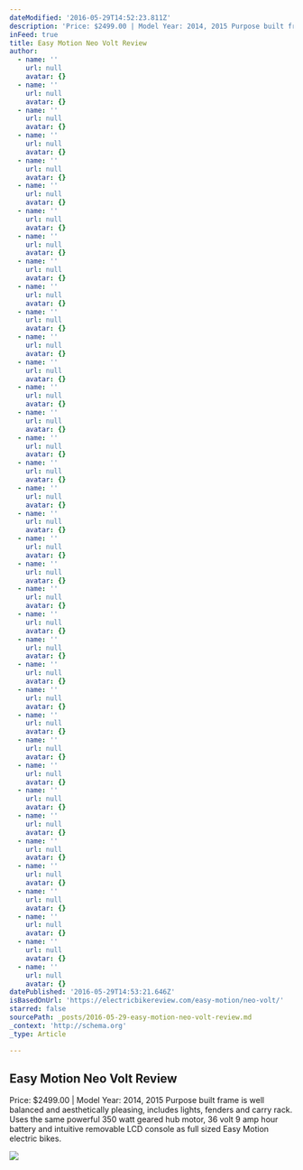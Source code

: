 ```yaml
---
dateModified: '2016-05-29T14:52:23.811Z'
description: 'Price: $2499.00 | Model Year: 2014, 2015 Purpose built frame is well balanced and aesthetically pleasing, includes lights, fenders and carry rack. Uses the same powerful 350 watt geared hub motor, 36 volt 9 amp hour battery and intuitive removable LCD console as full sized Easy Motion electric bikes.'
inFeed: true
title: Easy Motion Neo Volt Review
author:
  - name: ''
    url: null
    avatar: {}
  - name: ''
    url: null
    avatar: {}
  - name: ''
    url: null
    avatar: {}
  - name: ''
    url: null
    avatar: {}
  - name: ''
    url: null
    avatar: {}
  - name: ''
    url: null
    avatar: {}
  - name: ''
    url: null
    avatar: {}
  - name: ''
    url: null
    avatar: {}
  - name: ''
    url: null
    avatar: {}
  - name: ''
    url: null
    avatar: {}
  - name: ''
    url: null
    avatar: {}
  - name: ''
    url: null
    avatar: {}
  - name: ''
    url: null
    avatar: {}
  - name: ''
    url: null
    avatar: {}
  - name: ''
    url: null
    avatar: {}
  - name: ''
    url: null
    avatar: {}
  - name: ''
    url: null
    avatar: {}
  - name: ''
    url: null
    avatar: {}
  - name: ''
    url: null
    avatar: {}
  - name: ''
    url: null
    avatar: {}
  - name: ''
    url: null
    avatar: {}
  - name: ''
    url: null
    avatar: {}
  - name: ''
    url: null
    avatar: {}
  - name: ''
    url: null
    avatar: {}
  - name: ''
    url: null
    avatar: {}
  - name: ''
    url: null
    avatar: {}
  - name: ''
    url: null
    avatar: {}
  - name: ''
    url: null
    avatar: {}
  - name: ''
    url: null
    avatar: {}
  - name: ''
    url: null
    avatar: {}
  - name: ''
    url: null
    avatar: {}
  - name: ''
    url: null
    avatar: {}
  - name: ''
    url: null
    avatar: {}
  - name: ''
    url: null
    avatar: {}
  - name: ''
    url: null
    avatar: {}
  - name: ''
    url: null
    avatar: {}
  - name: ''
    url: null
    avatar: {}
datePublished: '2016-05-29T14:53:21.646Z'
isBasedOnUrl: 'https://electricbikereview.com/easy-motion/neo-volt/'
starred: false
sourcePath: _posts/2016-05-29-easy-motion-neo-volt-review.md
_context: 'http://schema.org'
_type: Article

---
```

<article style=""><h1>Easy Motion Neo Volt Review</h1><p>Price: $2499.00 | Model Year: 2014, 2015 Purpose built frame is well balanced and aesthetically pleasing, includes lights, fenders and carry rack. Uses the same powerful 350 watt geared hub motor, 36 volt 9 amp hour battery and intuitive removable LCD console as full sized Easy Motion electric bikes.</p><img src="https://electricbikereview.com/wp-content/assets/2014/02/easy-motion-neo-volt-electric-bike-review.jpg" /></article>